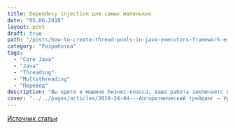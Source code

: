 ```yaml
---
title: Dependecy injection для самых маленьких
date: "05.06.2018"
layout: post
draft: true
path: "/posts/how-to-create-thread-pools-in-java-executors-framework-example-tutorial/"
category: "Разработка"
tags:
  - "Core Java"
  - "Java"
  - "Threading"
  - "Multithreading"
  - "Перевод"
description: "Вы едете в машине бизнес-класса, ваша работа заключаетс в том, чтобы делать автомобили за заказ. Объектно-ориентированный программист говорит вам: нет проблем, я сделаю чертеж, который я могу использовать, чтобы сделать столько автомобилей, сколько я хочу!"
cover: "../../pages/articles/2018-24-04---Алгоритмический трейдинг — Урок 1 | Анализ временных-рядов/cover.png"
---
```



<a target="_blank" href="https://javarevisited.blogspot.se/2013/07/how-to-create-thread-pools-in-java-executors-framework-example-tutorial.html">Источник статьи</a>